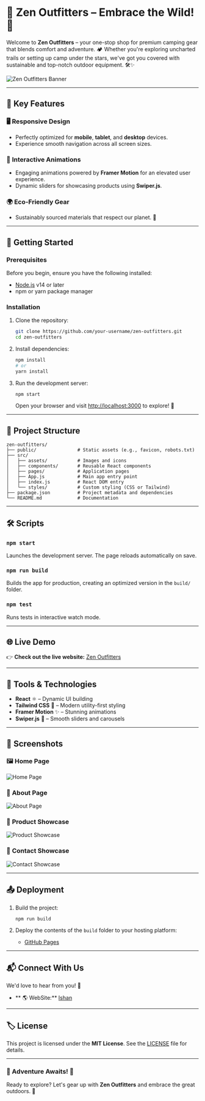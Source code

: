 
# 🌲 Zen Outfitters – Embrace the Wild! 🌄

Welcome to **Zen Outfitters** – your one-stop shop for premium camping gear that blends comfort and adventure. 🏕️ Whether you're exploring uncharted trails or setting up camp under the stars, we've got you covered with sustainable and top-notch outdoor equipment. 🛠️✨  

![Zen Outfitters Banner](public/logo.png)

---

## 🌟 Key Features

### 🖥️ **Responsive Design**
- Perfectly optimized for **mobile**, **tablet**, and **desktop** devices.  
- Experience smooth navigation across all screen sizes.  

### 🎨 **Interactive Animations**
- Engaging animations powered by **Framer Motion** for an elevated user experience.  
- Dynamic sliders for showcasing products using **Swiper.js**.  

### 🌍 **Eco-Friendly Gear**
- Sustainably sourced materials that respect our planet. 🌱  

---

## 🚀 Getting Started

### Prerequisites  
Before you begin, ensure you have the following installed:  
- [Node.js](https://nodejs.org/) v14 or later  
- npm or yarn package manager  

### Installation  
1. Clone the repository:  
   ```bash
   git clone https://github.com/your-username/zen-outfitters.git
   cd zen-outfitters
   ```

2. Install dependencies:  
   ```bash
   npm install
   # or
   yarn install
   ```

3. Run the development server:  
   ```bash
   npm start
   ```
   Open your browser and visit [http://localhost:3000](http://localhost:3000) to explore! 🎉  

---

## 📂 Project Structure  

```plaintext
zen-outfitters/
├── public/               # Static assets (e.g., favicon, robots.txt)
├── src/
│   ├── assets/           # Images and icons
│   ├── components/       # Reusable React components
│   ├── pages/            # Application pages
│   ├── App.js            # Main app entry point
│   ├── index.js          # React DOM entry
│   └── styles/           # Custom styling (CSS or Tailwind)
├── package.json          # Project metadata and dependencies
└── README.md             # Documentation
```

---

## 🛠️ Scripts  

### `npm start`  
Launches the development server. The page reloads automatically on save.  

### `npm run build`  
Builds the app for production, creating an optimized version in the `build/` folder.  

### `npm test`  
Runs tests in interactive watch mode.  

---

## 🌐 Live Demo  
👉 **Check out the live website:** [Zen Outfitters](https://yourwebsite.com)  

---

## 🧰 Tools & Technologies  

- **React** ⚛️ – Dynamic UI building  
- **Tailwind CSS** 🎨 – Modern utility-first styling  
- **Framer Motion** ✨ – Stunning animations  
- **Swiper.js** 🔄 – Smooth sliders and carousels  

---

## 📸 Screenshots  

### 🖼️ **Home Page**  
![Home Page](src/asstes/Screenshot01.png)  

### 🎇 **About Page**  
![About Page](src/asstes/Screenshot02.png)  

### 🛒 **Product Showcase**  
![Product Showcase](src/asstes/Screenshot03.png)  

### 📱 **Contact Showcase**  
![Contact Showcase](src/asstes/Screenshot04.png)  

---

## 📤 Deployment  

1. Build the project:  
   ```bash
   npm run build
   ```
2. Deploy the contents of the `build` folder to your hosting platform:
   
   - [GitHub Pages](https://pages.github.com/](https://imishan7.github.io/Zen-Outfitters-Hub/))  

---

## 📬 Connect With Us  

We'd love to hear from you! 💬  
- ** 🌎 WebSite:** [Ishan](https://ishand.netlify.app)  


---

## 🏷️ License  
This project is licensed under the **MIT License**. See the [LICENSE](LICENSE) file for details.  

---

### 🌟 Adventure Awaits! 🌟  
Ready to explore? Let's gear up with **Zen Outfitters** and embrace the great outdoors. 🌄  
